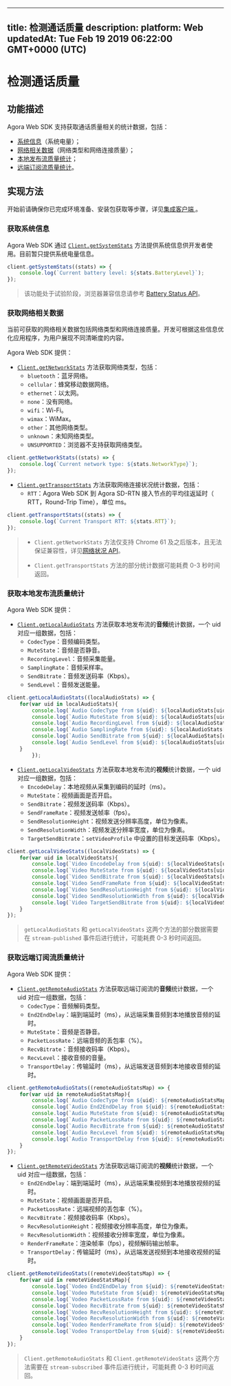 
---
title: 检测通话质量
description: 
platform: Web
updatedAt: Tue Feb 19 2019 06:22:00 GMT+0000 (UTC)
---
# 检测通话质量
## 功能描述

Agora Web SDK 支持获取通话质量相关的统计数据，包括：

- [系统信息](#system_statistics)（系统电量）；
- [网络相关数据](#network_statistics)（网络类型和网络连接质量）；
- [本地发布流质量统计](#local_stream_statistics)；
- [远端订阅流质量统计](#remote_stream_statistics)。

## 实现方法

开始前请确保你已完成环境准备、安装包获取等步骤，详见[集成客户端 ](../../cn/Audio%20Broadcast/web_prepare.md)。

<a name ="system_statistics"></a>
### 获取系统信息

Agora Web SDK 通过 [`Client.getSystemStats`](https://docs.agora.io/cn/Audio%20Broadcast/API%20Reference/web/interfaces/agorartc.client.html#getsystemstats) 方法提供系统信息供开发者使用。目前暂只提供系统电量信息。

``` javascript
client.getSystemStats((stats) => {
	console.log(`Current battery level: ${stats.BatteryLevel}`);
});
```

> 该功能处于试验阶段，浏览器兼容信息请参考 [Battery Status API](https://developer.mozilla.org/zh-CN/docs/Web/API/Battery_Status_API)。

<a name ="network_statistics"></a>
### 获取网络相关数据

当前可获取的网络相关数据包括网络类型和网络连接质量。开发可根据这些信息优化应用程序，为用户展现不同清晰度的内容。

Agora Web SDK 提供： 

- [`Client.getNetworkStats`](https://docs.agora.io/cn/Audio%20Broadcast/API%20Reference/web/interfaces/agorartc.client.html#getnetworkstats) 方法获取网络类型，包括：
  - `bluetooth`：蓝牙网络。
  - `cellular`：蜂窝移动数据网络。
  - `ethernet`：以太网。
  - `none`：没有网络。
  - `wifi`：Wi-Fi。
  - `wimax`：WiMax。
  - `other`：其他网络类型。
  - `unknown`：未知网络类型。
  - `UNSUPPORTED`：浏览器不支持获取网络类型。

``` javascript 
client.getNetworkStats((stats) => {                        
	console.log(`Current network type: ${stats.NetworkType}`); 
});                                                        
```

- [`Client.getTransportStats`](https://docs.agora.io/cn/Audio%20Broadcast/API%20Reference/web/interfaces/agorartc.client.html#gettransportstats) 方法获取网络连接状况统计数据，包括：
  - `RTT`：Agora Web SDK 到 Agora SD-RTN 接入节点的平均往返延时（ RTT，Round-Trip Time），单位 ms。

``` javascript
client.getTransportStats((stats) => {
	console.log(`Current Transport RTT: ${stats.RTT}`);
});                           
```

> - `Client.getNetworkStats` 方法仅支持 Chrome 61 及之后版本，且无法保证兼容性，详见[网络状况 API](https://developer.mozilla.org/zh-CN/docs/Web/API/Network_Information_API)。
>
> - `Client.getTransportStats` 方法的部分统计数据可能耗费 0-3 秒时间返回。

<a name ="local_stream_statistics"></a>
### 获取本地发布流质量统计

Agora Web SDK 提供：

- [`Client.getLocalAudioStats`](https://docs.agora.io/cn/Audio%20Broadcast/API%20Reference/web/interfaces/agorartc.client.html#getlocalaudiostats) 方法获取本地发布流的**音频**统计数据，一个 uid 对应一组数据，包括：
  - `CodecType`：音频编码类型。
  - `MuteState`：音频是否静音。
  - `RecordingLevel`：音频采集能量。
  - `SamplingRate`：音频采样率。
  - `SendBitrate`：音频发送码率（Kbps）。
  - `SendLevel`：音频发送能量。

``` javascript
client.getLocalAudioStats((localAudioStats) => {
	for(var uid in localAudioStats){
		console.log(`Audio CodecType from ${uid}: ${localAudioStats[uid].CodecType}`);
		console.log(`Audio MuteState from ${uid}: ${localAudioStats[uid].MuteState}`);
		console.log(`Audio RecordingLevel from ${uid}: ${localAudioStats[uid].RecordingLevel}`);
		console.log(`Audio SamplingRate from ${uid}: ${localAudioStats[uid].SamplingRate}`);
		console.log(`Audio SendBitrate from ${uid}: ${localAudioStats[uid].SendBitrate}`);
		console.log(`Audio SendLevel from ${uid}: ${localAudioStats[uid].SendLevel}`);
	}
		});
```

- [`Client.getLocalVideoStats`](https://docs.agora.io/cn/Audio%20Broadcast/API%20Reference/web/interfaces/agorartc.client.html#getlocalvideostats) 方法获取本地发布流的**视频**统计数据，一个 uid 对应一组数据，包括：
  - `EncodeDelay`：本地视频从采集到编码的延时（ms）。
  - `MuteState`：视频画面是否开启。
  - `SendBitrate`：视频发送码率（Kbps）。
  - `SendFrameRate`：视频发送帧率（fps）。
  - `SendResolutionHeight`：视频发送分辨率高度，单位为像素。
  - `SendResolutionWidth`：视频发送分辨率宽度，单位为像素。
  - `TargetSendBitrate`：`setVideoProfile` 中设置的目标发送码率（Kbps）。 

``` javascript
client.getLocalVideoStats((localVideoStats) => {
	for(var uid in localVideoStats){
		console.log(`Video EncodeDelay from ${uid}: ${localVideoStats[uid].EncodeDelay}`);
		console.log(`Video MuteState from ${uid}: ${localVideoStats[uid].MuteState}`);
		console.log(`Video SendBitrate from ${uid}: ${localVideoStats[uid].SendBitrate}`);
		console.log(`Video SendFrameRate from ${uid}: ${localVideoStats[uid].SendFrameRate}`);
		console.log(`Video SendResolutionHeight from ${uid}: ${localVideoStats[uid].SendResolutionHeight}`);
		console.log(`Video SendResolutionWidth from ${uid}: ${localVideoStats[uid].SendResolutionWidth}`);
		console.log(`Video TargetSendBitrate from ${uid}: ${localVideoStats[uid].TargetSendBitrate}`);
	}
});
```

> `getLocalAudioStats` 和 `getLocalVideoStats` 这两个方法的部分数据需要在 `stream-published` 事件后进行统计，可能耗费 0-3 秒时间返回。

<a name ="remote_stream_statistics"></a>
### 获取远端订阅流质量统计

Agora Web SDK 提供：

- [`Client.getRemoteAudioStats`](https://docs.agora.io/cn/Audio%20Broadcast/API%20Reference/web/interfaces/agorartc.client.html#getremoteaudiostats) 方法获取远端订阅流的**音频**统计数据，一个 uid 对应一组数据，包括：
  - `CodecType`：音频解码类型。
  - `End2EndDelay`：端到端延时（ms），从远端采集音频到本地播放音频的延时。
  - `MuteState`：音频是否静音。
  - `PacketLossRate`：远端音频的丢包率（%）。
  - `RecvBitrate`：音频接收码率（Kbps）。
  - `RecvLevel`：接收音频的音量。
  - `TransportDelay`：传输延时（ms），从远端发送音频到本地接收音频的延时。

``` javascript
client.getRemoteAudioStats((remoteAudioStatsMap) => {
	for(var uid in remoteAudioStatsMap){
		console.log(`Audio CodecType from ${uid}: ${remoteAudioStatsMap[uid].CodecType}`);
		console.log(`Audio End2EndDelay from ${uid}: ${remoteAudioStatsMap[uid].End2EndDelay}`);
		console.log(`Audio MuteState from ${uid}: ${remoteAudioStatsMap[uid].MuteState}`);
		console.log(`Audio PacketLossRate from ${uid}: ${remoteAudioStatsMap[uid].PacketLossRate}`);
		console.log(`Audio RecvBitrate from ${uid}: ${remoteAudioStatsMap[uid].RecvBitrate}`);
		console.log(`Audio RecvLevel from ${uid}: ${remoteAudioStatsMap[uid].RecvLevel}`);
		console.log(`Audio TransportDelay from ${uid}: ${remoteAudioStatsMap[uid].TransportDelay}`);
	}
});
```

- [`Client.getRemoteVideoStats`](https://docs.agora.io/cn/Audio%20Broadcast/API%20Reference/web/interfaces/agorartc.client.html#getremotevideostats) 方法获取远端订阅流的**视频**统计数据，一个 uid 对应一组数据，包括：
  - `End2EndDelay`：端到端延时（ms），从远端采集视频到本地播放视频的延时。
  - `MuteState`：视频画面是否开启。
  - `PacketLossRate`：远端视频的丢包率（%）。
  - `RecvBitrate`：视频接收码率（Kbps）。
  - `RecvResolutionHeight`：视频接收分辨率高度，单位为像素。
  - `RecvResolutionWidth`：视频接收分辨率宽度，单位为像素。
  - `RenderFrameRate`：渲染帧率（fps），视频解码输出帧率。 
  - `TransportDelay`：传输延时（ms），从远端发送视频到本地接收视频的延时。

``` javascript
client.getRemoteVideoStats((remoteVideoStatsMap) => {
	for(var uid in remoteVideoStatsMap){
		console.log(`Vodeo End2EndDelay from ${uid}: ${remoteVideoStatsMap[uid].End2EndDelay}`);
		console.log(`Vodeo MuteState from ${uid}: ${remoteVideoStatsMap[uid].MuteState}`);
		console.log(`Vodeo PacketLossRate from ${uid}: ${remoteVideoStatsMap[uid].PacketLossRate}`);
		console.log(`Vodeo RecvBitrate from ${uid}: ${remoteVideoStatsMap[uid].RecvBitrate}`);
		console.log(`Vodeo RecvResolutionHeight from ${uid}: ${remoteVideoStatsMap[uid].RecvResolutionHeight}`);
		console.log(`Vodeo RecvResolutionWidth from ${uid}: ${remoteVideoStatsMap[uid].RecvResolutionWidth}`);
		console.log(`Vodeo RenderFrameRate from ${uid}: ${remoteVideoStatsMap[uid].RenderFrameRate}`);
		console.log(`Vodeo TransportDelay from ${uid}: ${remoteVideoStatsMap[uid].TransportDelay}`);
	}
});
```

> `Client.getRemoteAudioStats` 和 `Client.getRemoteVideoStats` 这两个方法需要在 `stream-subscribed` 事件后进行统计，可能耗费 0-3 秒时间返回。
